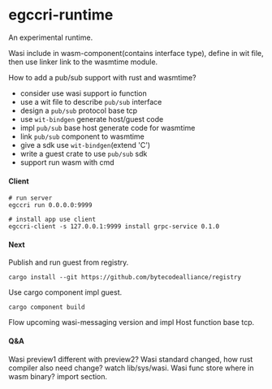 # egccri-runtime
An experimental runtime.

Wasi include in wasm-component(contains interface type), define in wit file, then use linker link to the 
wasmtime module.

How to add a pub/sub support with rust and wasmtime?

+ consider use wasi support io function
+ use a wit file to describe `pub/sub` interface
+ design a `pub/sub` protocol base tcp
+ use `wit-bindgen` generate host/guest code 
+ impl `pub/sub` base host generate code for wasmtime
+ link `pub/sub` component to wasmtime
+ give a sdk use `wit-bindgen`(extend 'C')
+ write a guest crate to use `pub/sub` sdk
+ support run wasm with cmd

#### Client

```shell
# run server
egccri run 0.0.0.0:9999

# install app use client
egccri-client -s 127.0.0.1:9999 install grpc-service 0.1.0
```

#### Next

Publish and run guest from registry.

```shell
cargo install --git https://github.com/bytecodealliance/registry
```

Use cargo component impl guest.
```shell
cargo component build
```

Flow upcoming wasi-messaging version and impl Host function base tcp.

#### Q&A

Wasi preview1 different with preview2?
Wasi standard changed, how rust compiler also need change? watch lib/sys/wasi.
Wasi func store where in wasm binary? import section.